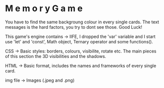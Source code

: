 # M e m o r y   G a m e
You have to find the same backgroung colour in every single cards. The text messages is the hard factors, you try to dont see those.
Good Luck!

This game's engine contains -> IIFE, I dropped the 'var' variable and I start use 'let' and 'const', Math object, Ternary operator and some functions().

CSS -> Basic styles: borders, colours, visibilite, rotate etc. The main pieces of this section the 3D visibilities and the shadows.

HTML -> Basic format, includes the names and frameworks of every single card.

img file -> Images (.jpeg and .png)

